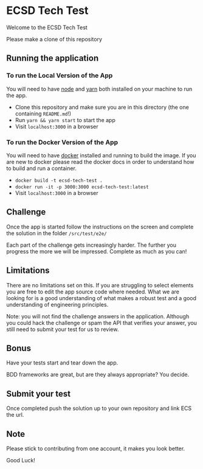 # ECSD Tech Test

Welcome to the ECSD Tech Test

Please make a clone of this repository

## Running the application

### To run the Local Version of the App

You will need to have [node] and [yarn] both installed on your machine to run the app.

- Clone this repository and make sure you are in this directory (the one containing `README.md`!)
- Run `yarn && yarn start` to start the app
- Visit `localhost:3000` in a browser

### To run the Docker Version of the App

You will need to have [docker] installed and running to build the image.
If you are new to docker please read the docker docs in order to understand how to build and run a container.

- `docker build -t ecsd-tech-test .`
- `docker run -it -p 3000:3000 ecsd-tech-test:latest`
- Visit `localhost:3000` in a browser

## Challenge

Once the app is started follow the instructions on the screen and complete the solution in the folder `/src/test/e2e/`

Each part of the challenge gets increasingly harder. The further you progress the more we will be impressed.
Complete as much as you can!

## Limitations

There are no limitations set on this. If you are struggling to select elements you are free to edit the app source code where needed.
What we are looking for is a good understanding of what makes a robust test and a good understanding of engineering principles.

Note: you will not find the challenge answers in the application. Although you could hack the challenge or spam the API that verifies your answer, you still need to submit your test for us to review.

## Bonus

Have your tests start and tear down the app.

BDD frameworks are great, but are they always appropriate? You decide.

## Submit your test

Once completed push the solution up to your own repository and link ECS the url.

## Note

Please stick to contributing from one account, it makes you look better.

Good Luck!

[docker]: https://docs.docker.com/get-started/
[node]: https://nodejs.org/en/
[yarn]: https://yarnpkg.com/en/
